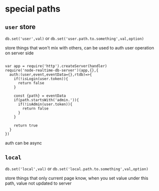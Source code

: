 # special paths

## `user` store

`db.set('user',val)` or `db.set('user.path.to.something',val,option)`

store things that won't mix with others, can be used to auth user operation on server side

```

var app = require('http').createServer(handler)
require('node-realtime-db-server')(app,{},{
  auth:(user,event,eventData={},rtdb)=>{
    if(!isLogin(user.token)){
      return false
    }

    const {path} = eventData
    if(path.startsWith('admin.')){
      if(!isAdmin(user.token)){
        return false
      }
    }

    return true
  }
})

```
auth can be async

## `local` 

`db.set('local',val)` or `db.set('local.path.to.something',val,option)`

store things that only current page know, when you set value under this path, value not updated to server
